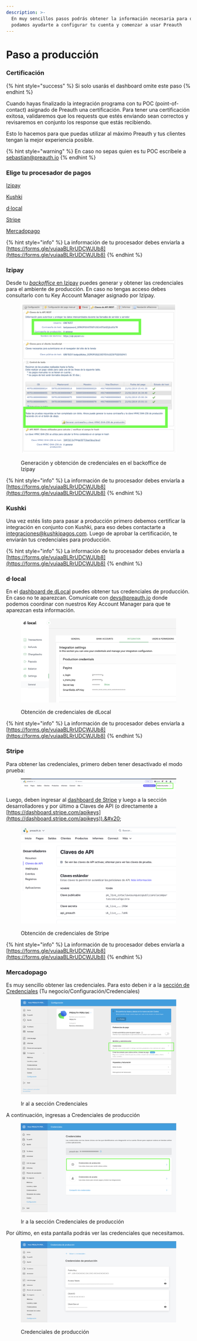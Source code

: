 ```yaml
---
description: >-
  En muy sencillos pasos podrás obtener la información necesaria para que
  podamos ayudarte a configurar tu cuenta y comenzar a usar Preauth
---
```


# Paso a producción

### Certificación

{% hint style="success" %}
Si solo usarás el dashboard omite este paso
{% endhint %}

Cuando hayas finalizado la integración programa con tu POC (point-of-contact) asignado de Preauth una certificación. Para tener una certificación exitosa, validaremos que los requests que estés enviando sean correctos y revisaremos en conjunto los response que estás recibiendo.

Esto lo hacemos para que puedas utilizar al máximo Preauth y tus clientes tengan la mejor experiencia posible.

{% hint style="warning" %}
En caso no sepas quien es tu POC escríbele a [sebastian@preauth.io](mailto:sebastian@preauth.io)
{% endhint %}

### Elige tu procesador de pagos

[Izipay](paso-a-produccion.md#izipay)

[Kushki](paso-a-produccion.md#kushki)

[d·local](paso-a-produccion.md#d-local)

[Stripe](paso-a-produccion.md#stripe)

[Mercadopago](paso-a-produccion.md#mercadopago)

{% hint style="info" %}
La información de tu procesador debes enviarla a [https://forms.gle/vuiaaBLRrUDCWJUb8](https://forms.gle/vuiaaBLRrUDCWJUb8)
{% endhint %}

### Izipay

Desde tu [_backoffice_ en Izipay](https://secure.micuentaweb.pe/vads-merchant/) puedes generar y obtener las credenciales para el ambiente de producción. En caso no tengas acceso debes consultarlo con tu Key Account Manager asignado por Izipay.

<figure><img src=".gitbook/assets/Screen Shot 2022-09-22 at 10.28.28.png" alt=""><figcaption><p>Generación y obtención de credenciales en el backoffice de Izipay</p></figcaption></figure>

{% hint style="info" %}
La información de tu procesador debes enviarla a [https://forms.gle/vuiaaBLRrUDCWJUb8](https://forms.gle/vuiaaBLRrUDCWJUb8)
{% endhint %}

### Kushki

Una vez estés listo para pasar a producción primero debemos certificar la integración en conjunto con Kushki, para eso debes contactarte a [integraciones@kushkipagos.com](mailto:integraciones@kushkipagos.com). Luego de aprobar la certificación, te enviarán tus credenciales para producción.

{% hint style="info" %}
La información de tu procesador debes enviarla a [https://forms.gle/vuiaaBLRrUDCWJUb8](https://forms.gle/vuiaaBLRrUDCWJUb8)
{% endhint %}

### d·local

En el [dashboard de dLocal](https://dashboard.dlocal.com/settings/integration) puedes obtener tus credenciales de producción. En caso no te aparezcan. Comunícate con [devs@preauth.io](mailto:devs@preauth.io) donde podemos coordinar con nuestros Key Account Manager para que te aparezcan esta información.

<figure><img src=".gitbook/assets/Screen Shot 2022-09-22 at 10.42.21.png" alt=""><figcaption><p>Obtención de credenciales de dLocal</p></figcaption></figure>

{% hint style="info" %}
La información de tu procesador debes enviarla a [https://forms.gle/vuiaaBLRrUDCWJUb8](https://forms.gle/vuiaaBLRrUDCWJUb8)
{% endhint %}

### Stripe

Para obtener las credenciales, primero deben tener desactivado el modo prueba:

<figure><img src=".gitbook/assets/Screen Shot 2022-09-22 at 10.53.57.png" alt=""><figcaption></figcaption></figure>

Luego, deben ingresar al [dashboard de Stripe](https://dashboard.stripe.com/apikeys) y luego a la sección desarrolladores y por último a Claves de API (o directamente a [https://dashboard.stripe.com/apikeys](https://dashboard.stripe.com/apikeys)).&#x20;

<figure><img src=".gitbook/assets/Screen Shot 2022-09-22 at 10.46.56.png" alt=""><figcaption><p>Obtención de credenciales de Stripe</p></figcaption></figure>

{% hint style="info" %}
La información de tu procesador debes enviarla a [https://forms.gle/vuiaaBLRrUDCWJUb8](https://forms.gle/vuiaaBLRrUDCWJUb8)
{% endhint %}

### Mercadopago

Es muy sencillo obtener las credenciales. Para esto deben ir a la [sección de Credenciales](https://www.mercadopago.com.pe/settings/account/credentials) (Tu negocio/Configuración/Credenciales)

<figure><img src=".gitbook/assets/Screen Shot 2022-09-22 at 11.00.32.png" alt=""><figcaption><p>Ir al a sección Credenciales</p></figcaption></figure>

A continuación, ingresas a Credenciales de producción

<figure><img src=".gitbook/assets/Screen Shot 2022-09-22 at 11.01.32.png" alt=""><figcaption><p>Ir a la sección Credenciales de producción</p></figcaption></figure>

Por último, en esta pantalla podrás ver las credenciales que necesitamos.

<figure><img src=".gitbook/assets/Screen Shot 2022-09-22 at 11.04.31.png" alt=""><figcaption><p>Credenciales de producción</p></figcaption></figure>

